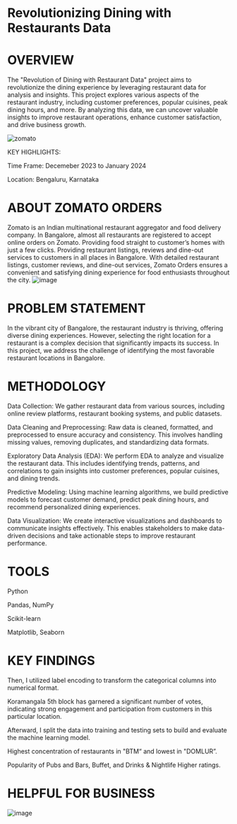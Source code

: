 # Revolutionizing Dining with Restaurants Data

# OVERVIEW

The "Revolution of Dining with Restaurant Data" project aims to revolutionize the dining experience by leveraging restaurant data for analysis and insights. This project explores various aspects of the restaurant industry, including customer preferences, popular cuisines, peak dining hours, and more. By analyzing this data, we can uncover valuable insights to improve restaurant operations, enhance customer satisfaction, and drive business growth.

![zomato](https://github.com/Lathishkumar20/Resume_Projects/assets/142078468/5023c6de-02c0-4ea0-afa5-4a36f1606142)

KEY HIGHLIGHTS:

Time Frame: Decemeber 2023 to  January 2024

Location: Bengaluru, Karnataka

# ABOUT ZOMATO ORDERS
 Zomato is an Indian multinational restaurant aggregator and food delivery company.
 In Bangalore, almost all restaurants are registered to accept online orders on Zomato.
 Providing food straight to customer’s homes with just a few clicks.
 Providing restaurant listings, reviews and dine-out services to customers in all places in  Bangalore.
 With detailed restaurant listings, customer reviews, and dine-out services, Zomato Orders ensures a convenient and satisfying dining experience for food 
 enthusiasts throughout the city.
 ![image](https://github.com/Lathishkumar20/Resume_Projects/assets/142078468/11f2b924-1335-453e-b4cc-8d872188cedd)
 # PROBLEM STATEMENT
 In the vibrant city of Bangalore, the restaurant industry is thriving, offering diverse dining experiences. However, selecting the right location for a 
 restaurant is a complex decision that significantly impacts its success. In this project, we address the challenge of identifying the most favorable restaurant 
 locations in Bangalore.

 # METHODOLOGY
 Data Collection: We gather restaurant data from various sources, including online review platforms, restaurant booking systems, and public datasets.

 Data Cleaning and Preprocessing: Raw data is cleaned, formatted, and preprocessed to ensure accuracy and consistency. This involves handling missing values, 
 removing duplicates, and standardizing data formats.

 Exploratory Data Analysis (EDA): We perform EDA to analyze and visualize the restaurant data. This includes identifying trends, patterns, and correlations to 
 gain insights into customer preferences, popular cuisines, and dining trends.

 Predictive Modeling: Using machine learning algorithms, we build predictive models to forecast customer demand, predict peak dining hours, and recommend 
 personalized dining experiences.

 Data Visualization: We create interactive visualizations and dashboards to communicate insights effectively. This enables stakeholders to make data-driven 
 decisions and take actionable steps to improve restaurant performance.

 # TOOLS
 Python 
 
 Pandas, NumPy
 
 Scikit-learn
 
 Matplotlib, Seaborn

 # KEY FINDINGS
 Then, I utilized label encoding to transform the categorical columns into numerical format.
 
 Koramangala 5th block has garnered a significant number of votes, indicating strong engagement and participation from customers in this  particular location.
 
 Afterward, I split the data into training and testing sets to build and evaluate the machine learning model. 
 
 Highest concentration of restaurants in "BTM“ and lowest in "DOMLUR”.
  
 Popularity of Pubs and Bars, Buffet, and Drinks & Nightlife Higher ratings.

 # HELPFUL FOR BUSINESS

 ![image](https://github.com/Lathishkumar20/Resume_Projects/assets/142078468/cdc9c199-f6e2-4dee-9bd1-8e82d6deb908)




 

















